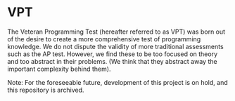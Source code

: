 # VPT
The Veteran Programming Test (hereafter referred to as VPT) was
born out of the desire to create a more comprehensive test of programming
knowledge. We do not dispute the validity of more traditional assessments
such as the AP test. However, we find these to be too focused on theory
and too abstract in their problems. (We think that they abstract away
the important complexity behind them).

Note: For the foreseeable future, development of this project is on hold, and this repository is archived.

